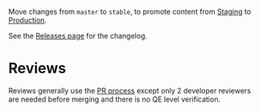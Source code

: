 Move changes from `master` to `stable`, to promote content from [Staging][stage-env] to [Production][prod-env].

See the [Releases page][change-log] for the changelog.

# Reviews

Reviews generally use the [PR process](https://github.com/RedHatInsights/uhc-portal/blob/master/docs/pull-request-process.md) except only 2 developer reviewers are needed before merging and there is no QE level verification.

[change-log]: https://github.com/RedHatInsights/uhc-portal/releases/
[prod-env]: https://console.redhat.com/openshift/
[stage-env]: https://console.dev.redhat.com/openshift/
